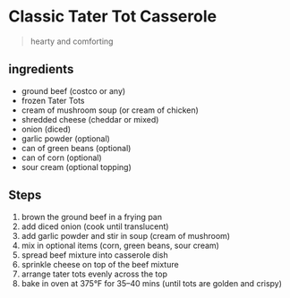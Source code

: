 # Classic Tater Tot Casserole
> hearty and comforting  

## ingredients
* ground beef (costco or any)
* frozen Tater Tots
* cream of mushroom soup (or cream of chicken)
* shredded cheese (cheddar or mixed)
* onion (diced)
* garlic powder (optional)
* can of green beans (optional)
* can of corn (optional)
* sour cream (optional topping)

## Steps
1. brown the ground beef in a frying pan  
2. add diced onion (cook until translucent)  
3. add garlic powder and stir in soup (cream of mushroom)  
4. mix in optional items (corn, green beans, sour cream)  
5. spread beef mixture into casserole dish  
6. sprinkle cheese on top of the beef mixture  
7. arrange tater tots evenly across the top  
8. bake in oven at 375°F for 35–40 mins (until tots are golden and crispy)  
